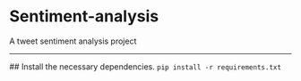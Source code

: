 # Sentiment-analysis
A tweet sentiment analysis project

<hr />
## Install the necessary dependencies.
<code>pip install -r requirements.txt</code>
